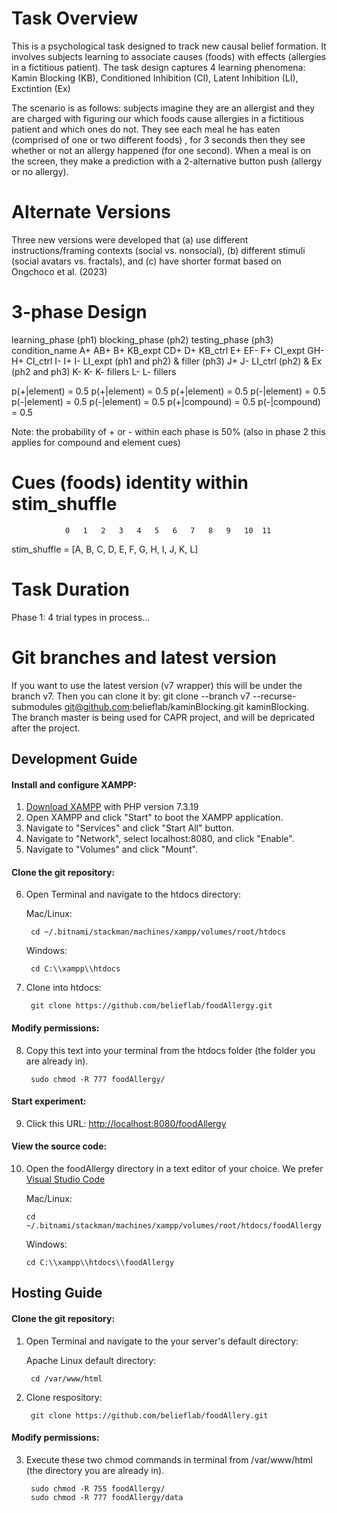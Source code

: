 # Task Overview
This is a psychological task designed to track new causal belief formation. It involves subjects learning to associate causes (foods) with effects (allergies in a fictitious patient). The task design captures 4 learning phenomena: Kamin Blocking (KB), Conditioned Inhibition (CI), Latent Inhibition (LI), Exctintion (Ex)

The scenario is as follows: subjects imagine they are an allergist and they are charged with figuring our which foods cause allergies in a fictitious patient and which ones do not. They see each meal he has eaten (comprised of one or two different foods) , for 3 seconds then they see whether or not an allergy happened (for one second). When a meal is on the screen, they make a prediction with a 2-alternative button push (allergy or no allergy).

# Alternate Versions
Three new versions were developed that (a) use different instructions/framing contexts (social vs. nonsocial), (b) different stimuli (social avatars vs. fractals), and (c) have shorter format based on Ongchoco et al. (2023)

# 3-phase Design  
learning_phase (ph1)    blocking_phase (ph2)    testing_phase (ph3)     condition_name
A+                      AB+                     B+                      KB_expt 
                        CD+                     D+                      KB_ctrl
E+                      EF-                     F+                      CI_expt
                        GH-                     H+                      CI_ctrl
I-                      I+                      I-                      LI_expt (ph1 and ph2) & filler (ph3) 
                        J+                      J-                      LI_ctrl (ph2) & Ex (ph2 and ph3)
K-                      K-                      K-                      fillers
                        L-                      L-                      fillers

p(+|element) = 0.5      p(+|element) = 0.5      p(+|element) = 0.5 
p(-|element) = 0.5      p(-|element) = 0.5      p(-|element) = 0.5 
                        p(+|compound) = 0.5
                        p(-|compound) = 0.5


Note: the probability of + or - within each phase is 50% (also in phase 2 this applies for compound and element cues)

# Cues (foods) identity within stim_shuffle 
                0   1   2   3   4   5   6   7   8   9   10  11
stim_shuffle = [A,  B,  C,  D,  E,  F,  G,  H,  I,  J,  K,  L]

# Task Duration
Phase 1: 4 trial types
in process...


# Git branches and latest version
If you want to use the latest version (v7 wrapper) this will be under the branch v7. Then you can clone it by: git clone --branch v7 --recurse-submodules git@github.com:belieflab/kaminBlocking.git kaminBlocking. The branch master is being used for CAPR project, and will be depricated after the project.


## Development Guide

#### Install and configure XAMPP:
1. [Download XAMPP](https://www.apachefriends.org/download.html) with PHP version 7.3.19
2. Open XAMPP and click "Start" to boot the XAMPP application.
3. Navigate to "Services" and click "Start All" button.
4. Navigate to "Network", select localhost:8080, and click "Enable".
5. Navigate to "Volumes" and click "Mount".

#### Clone the git repository:
6. Open Terminal and navigate to the htdocs directory:

    Mac/Linux:

        cd ~/.bitnami/stackman/machines/xampp/volumes/root/htdocs
    Windows:

        cd C:\\xampp\\htdocs

7. Clone into htdocs:

        git clone https://github.com/belieflab/foodAllergy.git

#### Modify permissions:
8. Copy this text into your terminal from the htdocs folder (the folder you are already in).

        sudo chmod -R 777 foodAllergy/
        
#### Start experiment:     
9. Click this URL: [http://localhost:8080/foodAllergy](http://localhost:8080/foodAllergy)
      
#### View the source code:  
10. Open the foodAllergy directory in a text editor of your choice. We prefer [Visual Studio Code](https://code.visualstudio.com/)

    Mac/Linux:

        cd ~/.bitnami/stackman/machines/xampp/volumes/root/htdocs/foodAllergy

    Windows:

        cd C:\\xampp\\htdocs\\foodAllergy

## Hosting Guide  

#### Clone the git repository:
1. Open Terminal and navigate to the your server's default directory:

    Apache Linux default directory:

        cd /var/www/html

2. Clone respository:

        git clone https://github.com/belieflab/foodAllery.git

#### Modify permissions:
3. Execute these two chmod commands in terminal from  /var/www/html (the directory you are already in).

        sudo chmod -R 755 foodAllergy/
        sudo chmod -R 777 foodAllergy/data
        
        
